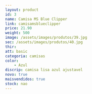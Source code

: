 ```yaml
---
layout: product
id: 3
name: Camisa MS Blue Clipper
link: camisamsblueclipper
price: 21.90
weight: 500
image: /assets/images/produtos/39.jpg
sec: /assets/images/produtos/40.jpg
thir: 
att: basic
categoria: camisas
color:
    - Azul
discrip: camisa lisa azul ajustavel  
novo: true
maisvendidos: true
stock: nao
---
```

